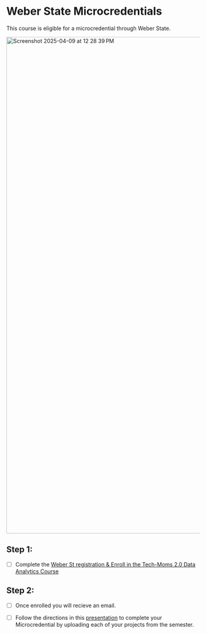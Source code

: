 # Weber State Microcredentials 

This course is eligible for a microcredential through Weber State. 

<img width="1296" alt="Screenshot 2025-04-09 at 12 28 39 PM" src="https://github.com/user-attachments/assets/8178dbb9-87b1-43a7-aa5f-4296b26d1013" />

## Step 1:

- [ ] Complete the [Weber St registration & Enroll in the Tech-Moms 2.0 Data Analytics Course](https://continue.weber.edu/professional/CourseDetails.aspx?course=CEPR1045&crn=253035986&cust=false) 

## Step 2: 

- [ ] Once enrolled you will recieve an email. 
- [ ] Follow the directions in this [presentation](https://github.com/user-attachments/files/19672608/Microcredentials.Step.by.Step.1.pdf) to complete your Microcredential by uploading each of your projects from the semester.  



